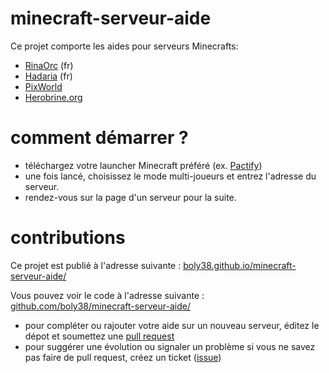# minecraft-serveur-aide

Ce projet comporte les aides pour serveurs Minecrafts:

- [RinaOrc](RinaOrc.md) (fr)
- [Hadaria](Hadaria.md) (fr)
- [PixWorld](PixWorld.md)
- [Herobrine.org](HerobrineOrg.md)


# comment démarrer ?

- téléchargez votre launcher Minecraft préféré (ex. [Pactify](https://www.pactify-launcher.nz/fr/))
- une fois lancé, choisissez le mode multi-joueurs et entrez l'adresse du serveur.
- rendez-vous sur la page d'un serveur pour la suite.

# contributions

Ce projet est publié à l'adresse suivante : [boly38.github.io/minecraft-serveur-aide/](https://boly38.github.io/minecraft-serveur-aide/)

Vous pouvez voir le code à l'adresse suivante : [github.com/boly38/minecraft-serveur-aide/](https://github.com/boly38/minecraft-serveur-aide/)

- pour compléter ou rajouter votre aide sur un nouveau serveur, éditez le dépot et soumettez une [pull request](https://docs.joomla.org/Using_the_Github_UI_to_Make_Pull_Requests/fr)
- pour suggérer une évolution ou signaler un problème si vous ne savez pas faire de pull request, créez un ticket ([issue](https://github.com/boly38/minecraft-serveur-aide/issues))
